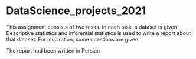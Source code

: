 # DataScience_projects_2021

This assignment consists of two tasks. In each task, a dataset is given. 
Descriptive statistics and inferential statistics is used to write a report about that dataset. 
For inspiration, some questions are given

The report had been written in Persian
